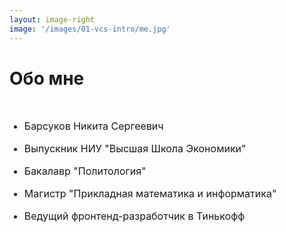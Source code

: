 ```yaml
---
layout: image-right
image: '/images/01-vcs-intro/me.jpg'
---
```


<style>
li {
    font-size: 1rem;
    margin-bottom: 1rem;
}
</style>

# Обо мне 

<br />

- Барсуков Никита Сергеевич
- Выпускник НИУ "Высшая Школа Экономики"
- Бакалавр "Политология"
- Магистр "Прикладная математика и информатика"
- Ведущий фронтенд-разработчик в Тинькофф
